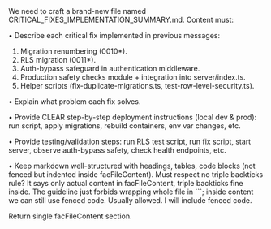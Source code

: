 <facThinking>
We need to craft a brand-new file named CRITICAL_FIXES_IMPLEMENTATION_SUMMARY.md.  
Content must:

• Describe each critical fix implemented in previous messages:  
  1. Migration renumbering (0010*).  
  2. RLS migration (0011*).  
  3. Auth-bypass safeguard in authentication middleware.  
  4. Production safety checks module + integration into server/index.ts.  
  5. Helper scripts (fix-duplicate-migrations.ts, test-row-level-security.ts).

• Explain what problem each fix solves.

• Provide CLEAR step-by-step deployment instructions (local dev & prod): run script, apply migrations, rebuild containers, env var changes, etc.

• Provide testing/validation steps: run RLS test script, run fix script, start server, observe auth-bypass safety, check health endpoints, etc.

• Keep markdown well-structured with headings, tables, code blocks (not fenced but indented inside facFileContent). Must respect no triple backticks rule? It says only actual content in facFileContent, triple backticks fine inside. The guideline just forbids wrapping whole file in ```; inside content we can still use fenced code. Usually allowed. I will include fenced code.

Return single facFileContent section.
